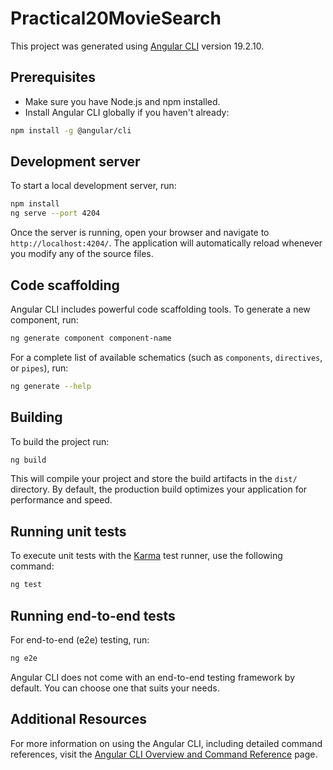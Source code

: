 # Practical20MovieSearch

This project was generated using [Angular CLI](https://github.com/angular/angular-cli) version 19.2.10.

## Prerequisites

- Make sure you have Node.js and npm installed.
- Install Angular CLI globally if you haven't already:

```bash
npm install -g @angular/cli
```

## Development server

To start a local development server, run:

```bash
npm install
ng serve --port 4204
```

Once the server is running, open your browser and navigate to `http://localhost:4204/`. The application will automatically reload whenever you modify any of the source files.

## Code scaffolding

Angular CLI includes powerful code scaffolding tools. To generate a new component, run:

```bash
ng generate component component-name
```

For a complete list of available schematics (such as `components`, `directives`, or `pipes`), run:

```bash
ng generate --help
```

## Building

To build the project run:

```bash
ng build
```

This will compile your project and store the build artifacts in the `dist/` directory. By default, the production build optimizes your application for performance and speed.

## Running unit tests

To execute unit tests with the [Karma](https://karma-runner.github.io) test runner, use the following command:

```bash
ng test
```

## Running end-to-end tests

For end-to-end (e2e) testing, run:

```bash
ng e2e
```

Angular CLI does not come with an end-to-end testing framework by default. You can choose one that suits your needs.

## Additional Resources

For more information on using the Angular CLI, including detailed command references, visit the [Angular CLI Overview and Command Reference](https://angular.dev/tools/cli) page.
